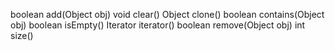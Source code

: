 boolean add(Object obj)
void clear()
Object clone()
boolean contains(Object obj)
boolean isEmpty()
Iterator iterator()
boolean remove(Object obj)
int size()

